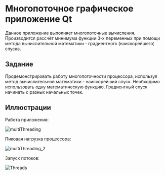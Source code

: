 # Многопоточное графическое приложение Qt

Данное приложение выполняет многопоточные вычисления. Производится рассчёт минимума функции 3-х переменных при помощи метода вычислительной математики - градиентного (наискорейшего) спуска.

## Задание

Продемонстрировать работу многопоточности процессора, используя метод вычислительной математики - наискорейший спуск. Необходимо использовать одну математическую функцию. Градиентный спуск начинать с разных начальных точек.

## Иллюстрации

Работа приложения:

![multiThreading](https://user-images.githubusercontent.com/54364982/184102603-88bd94b2-5c40-435c-89a0-581925332a60.png)

Пиковая нагрузка процессора:

![multiThreading_2](https://user-images.githubusercontent.com/54364982/184102857-3b78d840-e827-4912-a8a1-73c080179ac3.png)

Запуск потоков:

![Threads](https://user-images.githubusercontent.com/54364982/184105338-09e46418-4c9f-436c-93e3-eafc821bc5ac.png)
